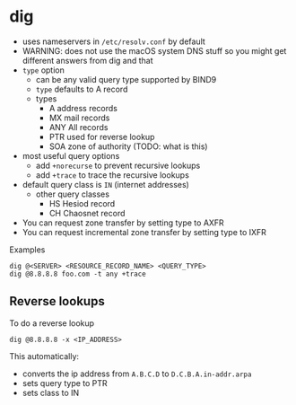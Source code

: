 # dig

* uses nameservers in `/etc/resolv.conf` by default
* WARNING: does not use the macOS system DNS stuff so you might get different answers from dig and that
* `type` option
    * can be any valid query type supported by BIND9
    * `type` defaults to A record
    * types
        * A address records
        * MX mail records
        * ANY All records
        * PTR used for reverse lookup
        * SOA zone of authority (TODO: what is this)
* most useful query options
    * add `+norecurse` to prevent recursive lookups
    * add `+trace` to trace the recursive lookups
* default query class is `IN` (internet addresses)
    * other query classes
        * HS Hesiod record
        * CH Chaosnet record
* You can request zone transfer by setting type to AXFR
* You can request incremental zone transfer by setting type to IXFR

Examples

```
dig @<SERVER> <RESOURCE_RECORD_NAME> <QUERY_TYPE>
dig @8.8.8.8 foo.com -t any +trace
```

## Reverse lookups

To do a reverse lookup

```
dig @8.8.8.8 -x <IP_ADDRESS>
```

This automatically:

* converts the ip address from `A.B.C.D` to `D.C.B.A.in-addr.arpa`
* sets query type to PTR
* sets class to IN
